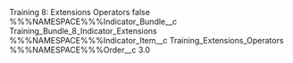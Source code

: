 <?xml version="1.0" encoding="UTF-8"?>
<CustomMetadata xmlns="http://soap.sforce.com/2006/04/metadata" xmlns:xsi="http://www.w3.org/2001/XMLSchema-instance" xmlns:xsd="http://www.w3.org/2001/XMLSchema">
    <label>Training 8: Extensions Operators</label>
    <protected>false</protected>
    <values>
        <field>%%%NAMESPACE%%%Indicator_Bundle__c</field>
        <value xsi:type="xsd:string">Training_Bundle_8_Indicator_Extensions</value>
    </values>
    <values>
        <field>%%%NAMESPACE%%%Indicator_Item__c</field>
        <value xsi:type="xsd:string">Training_Extensions_Operators</value>
    </values>
    <values>
        <field>%%%NAMESPACE%%%Order__c</field>
        <value xsi:type="xsd:double">3.0</value>
    </values>
</CustomMetadata>
